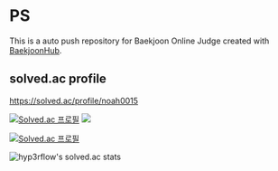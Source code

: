 # PS
This is a auto push repository for Baekjoon Online Judge created with [BaekjoonHub](https://github.com/BaekjoonHub/BaekjoonHub).

## solved.ac profile
https://solved.ac/profile/noah0015

[![Solved.ac
프로필](http://mazassumnida.wtf/api/v2/generate_badge?boj=noah0015)](https://solved.ac/noah0015) <img src="http://mazandi.herokuapp.com/api?handle=noah0015&theme=warm"/>


[![Solved.ac
프로필](http://mazassumnida.wtf/api/mini/generate_badge?boj=noah0015)](https://solved.ac/noah0015) 

![hyp3rflow's solved.ac stats](https://github-readme-solvedac.hyp3rflow.vercel.app/api/?handle=noah0015)

<br/>
